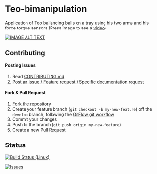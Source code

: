 # Teo-bimanipulation
Application of Teo ballancing balls on a tray using his two arms and his force torque sensors (Press image to see a [video](https://youtu.be/hzQrKVqFxTk))
 
 
 [![IMAGE ALT TEXT](http://i3.ytimg.com/vi/X3zJ8DxNW7I/maxresdefault.jpg)](https://www.youtube.com/watch?v=hzQrKVqFxTk "TEO bimanipulation demo: a humanoid robot ballancing balls on a tray using force torque sensors")
 
## Contributing

#### Posting Issues

1. Read [CONTRIBUTING.md](https://github.com/roboticslab-uc3m/teo-bimanipulation/blob/develop/CONTRIBUTING.md)
2. [Post an issue / Feature request / Specific documentation request](https://github.com/roboticslab-uc3m/teo-bimanipulation/issues)

#### Fork & Pull Request

1. [Fork the repository](https://github.com/roboticslab-uc3m/teo-bimanipulation/fork)
2. Create your feature branch (`git checkout -b my-new-feature`) off the `develop` branch, following the [GitFlow git workflow](https://www.atlassian.com/git/tutorials/comparing-workflows/gitflow-workflow)
3. Commit your changes
4. Push to the branch (`git push origin my-new-feature`)
5. Create a new Pull Request

## Status

[![Build Status (Linux)](https://travis-ci.com/roboticslab-uc3m/teo-bimanipulation.svg?branch=develop)](https://travis-ci.com/roboticslab-uc3m/teo-bimanipulation)

[![Issues](https://img.shields.io/github/issues/roboticslab-uc3m/teo-bimanipulation.svg?label=Issues)](https://github.com/roboticslab-uc3m/teo-bimanipulation/issues)
